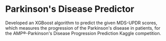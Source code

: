 # Parkinson's Disease Predictor
Developed an XGBoost algorithm to predict the given MDS-UPDR scores, which measures the progression of the Parkinson's disease in patients, for the AMP®-Parkinson's Disease Progression Prediction Kaggle competition. 
